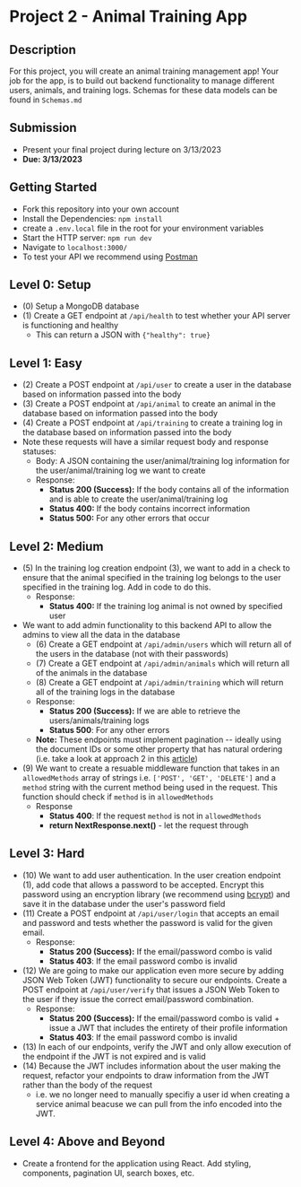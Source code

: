 # Project 2 - Animal Training App

## Description
For this project, you will create an animal training management app! Your job for the app, is to build out backend functionality to manage different users, animals, and training logs. Schemas for these data models can be found in `Schemas.md`

## Submission
- Present your final project during lecture on 3/13/2023
- **Due: 3/13/2023**

## Getting Started
- Fork this repository into your own account
- Install the Dependencies: `npm install`
- create a `.env.local` file in the root for your environment variables
- Start the HTTP server: `npm run dev`
- Navigate to `localhost:3000/`
- To test your API we recommend using [Postman](https://www.postman.com)

## Level 0: Setup
- (0) Setup a MongoDB database
- (1) Create a GET endpoint at `/api/health` to test whether your API server is functioning and healthy
    - This can return a JSON with `{"healthy": true}`

## Level 1: Easy
- (2) Create a POST endpoint at `/api/user` to create a user in the database based on information passed into the body
- (3) Create a POST endpoint at `/api/animal` to create an animal in the database based on information passed into the body
- (4) Create a POST endpoint at `/api/training` to create a training log in the database based on information passed into the body
- Note these requests will have a similar request body and response statuses:
    - Body: A JSON containing the user/animal/training log information for the user/animal/training log we want to create
    - Response:
        - **Status 200 (Success):** If the body contains all of the information and is able to create the user/animal/training log
        - **Status 400:** If the body contains incorrect information
        - **Status 500:** For any other errors that occur

## Level 2: Medium
- (5) In the training log creation endpoint (3), we want to add in a check to ensure that the animal specified in the training log belongs to the user specified in the training log. Add in code to do this.
    - Response:
        - **Status 400:** If the training log animal is not owned by specified user
- We want to add admin functionality to this backend API to allow the admins to view all the data in the database
    - (6) Create a GET endpoint at `/api/admin/users` which will return all of the users in the database (not with their passwords)
    - (7) Create a GET endpoint at `/api/admin/animals` which will return all of the animals in the database
    - (8) Create a GET endpoint at `/api/admin/training` which will return all of the training logs in the database
    - Response:
        - **Status 200 (Success):** If we are able to retrieve the users/animals/training logs
        - **Status 500**: For any other errors
    - **Note:** These endpoints must implement pagination -- ideally using the document IDs or some other property that has natural ordering (i.e. take a look at approach 2 in this [article](https://www.codementor.io/@arpitbhayani/fast-and-efficient-pagination-in-mongodb-9095flbqr))
- (9) We want to create a resuable middleware function that takes in an `allowedMethods` array of strings i.e. `['POST', 'GET', 'DELETE']` and a `method` string with the current method being used in the request. This function should check if `method` is in `allowedMethods`
	- Response
		- **Status 400**: If the request `method` is not in `allowedMethods`
		- **return NextResponse.next()** - let the request through

## Level 3: Hard
- (10) We want to add user authentication. In the user creation endpoint (1), add code that allows a password to be accepted. Encrypt this password using an encryption library (we recommend using [bcrypt](https://www.npmjs.com/package/bcrypt)) and save it in the database under the user's password field
- (11) Create a POST endpoint at `/api/user/login` that accepts an email and password and tests whether the password is valid for the given email.
    - Response:
        - **Status 200 (Success):** If the email/password combo is valid
        - **Status 403**: If the email password combo is invalid
- (12) We are going to make our application even more secure by adding JSON Web Token (JWT) functionality to secure our endpoints. Create a POST endpoint at `/api/user/verify` that issues a JSON Web Token to the user if they issue the correct email/password combination.
    - Response:
        - **Status 200 (Success):** If the email/password combo is valid + issue a JWT that includes the entirety of their profile information
        - **Status 403**: If the email password combo is invalid
- (13) In each of our endpoints, verify the JWT and only allow execution of the endpoint if the JWT is not expired and is valid 
- (14) Because the JWT includes information about the user making the request, refactor your endpoints to draw information from the JWT rather than the body of the request
    - i.e. we no longer need to manually specifiy a user id when creating a service animal beacuse we can pull from the info encoded into the JWT.
    
## Level 4: Above and Beyond
- Create a frontend for the application using React. Add styling, components, pagination UI, search boxes, etc.
